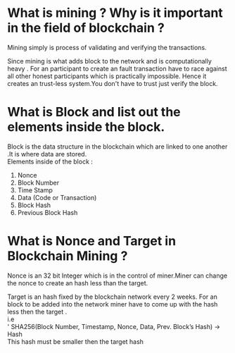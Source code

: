  # What is mining ? Why is it important in the field of blockchain ?
 Mining simply is process of validating and verifying the transactions.
 
Since mining is what adds block to the network and  is computationally heavy . For an participant to create an fault transaction have to race against all other honest participants which is practically impossible. Hence it creates an trust-less system.You don't have to trust just verify the block.
 
 # What is Block and list out the elements inside the block.
 Block is the data structure in the  blockchain which are linked to one another .It is where data are stored.<br>
 Elements inside of the block : 
 1. Nonce 
 2. Block Number
 3. Time Stamp
 4. Data (Code or Transaction)
 5. Block Hash
 6. Previous Block Hash
 
  # What is Nonce and Target in Blockchain Mining ?
  Nonce is an 32 bit Integer which is in the control of miner.Miner can change the nonce to create an hash less than the target.
  
 Target is an hash fixed by the blockchain network every 2 weeks. For an block to be added into the network miner have to come up with the hash less then the target .
 <br>
 i.e
 <br>
 ' SHA256(Block Number, Timestamp, Nonce, Data, Prev. Block’s Hash) -> Hash <br>
 This hash must be smaller then the target hash
